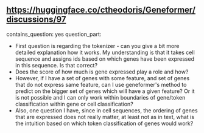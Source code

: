 ## https://huggingface.co/ctheodoris/Geneformer/discussions/97

contains_question: yes
question_part:
- First question is regarding the tokenizer - can you give a bit more detailed explanation how it works. My understanding is that it takes cell sequence and assigns ids based on which genes have been expressed in this sequence. Is that correct?
- Does the score of how much is gene expressed play a role and how?
- However, if I have a set of genes with some feature, and set of genes that do not express same feature, can I use geneformer's method to predict on the bigger set of genes which will have a given feature? Or it is not possible and I can only work within boundaries of gene/token classification within gene or cell classification?
- Also, one question I have, since in cell sequences, the ordering of genes that are expressed does not really matter, at least not as in text, what is the intuition based on which token classification of genes would work?